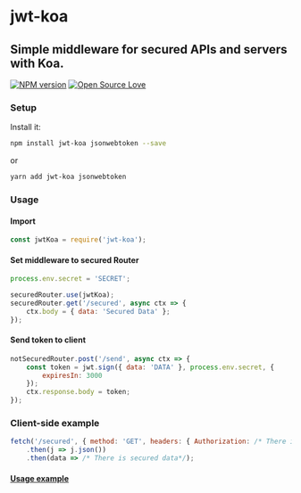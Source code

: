 # jwt-koa

## Simple middleware for secured APIs and servers with Koa.

[![NPM version](https://badge.fury.io/js/jwt-koa.svg)](http://badge.fury.io/js/jwt-koa)
[![Open Source Love](https://badges.frapsoft.com/os/v1/open-source.svg?v=102)](https://github.com/ellerbrock/open-source-badge/)

### Setup

Install it:

```bash
npm install jwt-koa jsonwebtoken --save
```

or

```bash
yarn add jwt-koa jsonwebtoken
```

### Usage

#### Import

```js
const jwtKoa = require('jwt-koa');
```

#### Set middleware to secured Router

```js
process.env.secret = 'SECRET';

securedRouter.use(jwtKoa);
securedRouter.get('/secured', async ctx => {
    ctx.body = { data: 'Secured Data' };
});
```

#### Send token to client

```js
notSecuredRouter.post('/send', async ctx => {
    const token = jwt.sign({ data: 'DATA' }, process.env.secret, {
        expiresIn: 3000
    });
    ctx.response.body = token;
});
```

### Client-side example

```js
fetch('/secured', { method: 'GET', headers: { Authorization: /* There is token from backend*/ } })
    .then(j => j.json())
    .then(data => /* There is secured data*/);
```

#### [Usage example](https://github.com/VamOSGS/jwt-koa/blob/master/example/index.js)
